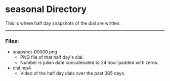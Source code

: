 # seasonal Directory

This is where half day snapshots of the dial are written.

---

### Files:

* snapshot-00000.png
	* PNG file of that half day's dial.
	* Number is julian date concatenated to 24 hour padded with zeros.
* dial.mp4
	* Video of the half day dials over the past 365 days.